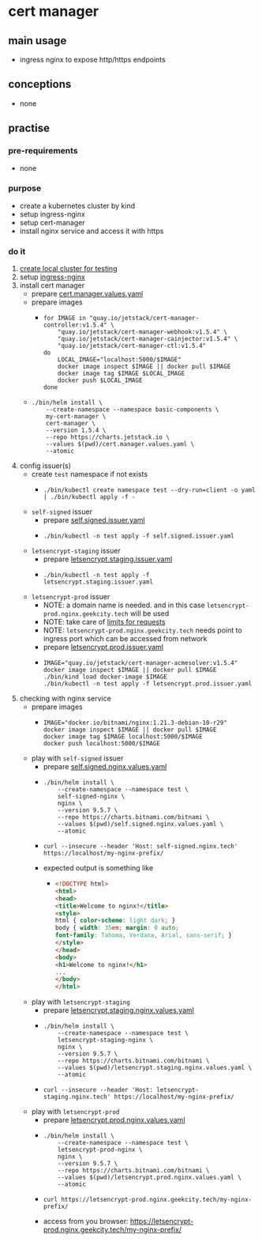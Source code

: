 # cert manager

## main usage

* ingress nginx to expose http/https endpoints

## conceptions

* none

## practise

### pre-requirements

* none

### purpose

* create a kubernetes cluster by kind
* setup ingress-nginx
* setup cert-manager
* install nginx service and access it with https

### do it

1. [create local cluster for testing](local.cluster.for.testing.md)
2. setup [ingress-nginx](ingress.nginx.md)
3. install cert manager
    * prepare [cert.manager.values.yaml](resources/cert.manager.values.yaml.md)
    * prepare images
        + ```shell
          for IMAGE in "quay.io/jetstack/cert-manager-controller:v1.5.4" \
              "quay.io/jetstack/cert-manager-webhook:v1.5.4" \
              "quay.io/jetstack/cert-manager-cainjector:v1.5.4" \
              "quay.io/jetstack/cert-manager-ctl:v1.5.4"
          do
              LOCAL_IMAGE="localhost:5000/$IMAGE"
              docker image inspect $IMAGE || docker pull $IMAGE
              docker image tag $IMAGE $LOCAL_IMAGE
              docker push $LOCAL_IMAGE
          done
          ```
    * ```shell
      ./bin/helm install \
          --create-namespace --namespace basic-components \
          my-cert-manager \
          cert-manager \
          --version 1.5.4 \
          --repo https://charts.jetstack.io \
          --values $(pwd)/cert.manager.values.yaml \
          --atomic
      ```
4. config issuer(s)
    * create `test` namespace if not exists
        + ```shell
          ./bin/kubectl create namespace test --dry-run=client -o yaml | ./bin/kubectl apply -f -
          ```
    * `self-signed` issuer
        + prepare [self.signed.issuer.yaml](resources/self.signed.issuer.yaml.md)
        + ```shell
          ./bin/kubectl -n test apply -f self.signed.issuer.yaml
          ```
    * `letsencrypt-staging` issuer
        + prepare [letsencrypt.staging.issuer.yaml](resources/letsencrypt.staging.issuer.yaml.md)
        + ```shell
          ./bin/kubectl -n test apply -f letsencrypt.staging.issuer.yaml
          ```
    * `letsencrypt-prod` issuer
        + NOTE: a domain name is needed. and in this case `letsencrypt-prod.nginx.geekcity.tech` will be used
        + NOTE: take care of [limits for requests](https://letsencrypt.org/docs/rate-limits/)
        + NOTE: `letsencrypt-prod.nginx.geekcity.tech` needs point to ingress port which can be accessed from network
        + prepare [letsencrypt.prod.issuer.yaml](resources/letsencrypt.prod.issuer.yaml.md)
        + ```shell
          IMAGE="quay.io/jetstack/cert-manager-acmesolver:v1.5.4"
          docker image inspect $IMAGE || docker pull $IMAGE
          ./bin/kind load docker-image $IMAGE
          ./bin/kubectl -n test apply -f letsencrypt.prod.issuer.yaml
          ```
5. checking with nginx service
    * prepare images
        + ```shell
          IMAGE="docker.io/bitnami/nginx:1.21.3-debian-10-r29"
          docker image inspect $IMAGE || docker pull $IMAGE
          docker image tag $IMAGE localhost:5000/$IMAGE
          docker push localhost:5000/$IMAGE
          ```
    * play with `self-signed` issuer
        + prepare [self.signed.nginx.values.yaml](resources/self.signed.nginx.values.yaml.md)
        + ```shell
          ./bin/helm install \
              --create-namespace --namespace test \
              self-signed-nginx \
              nginx \
              --version 9.5.7 \
              --repo https://charts.bitnami.com/bitnami \
              --values $(pwd)/self.signed.nginx.values.yaml \
              --atomic
          ```
        + ```shell
          curl --insecure --header 'Host: self-signed.nginx.tech' https://localhost/my-nginx-prefix/
          ```
        + expected output is something like
            * ```html
              <!DOCTYPE html>
              <html>
              <head>
              <title>Welcome to nginx!</title>
              <style>
              html { color-scheme: light dark; }
              body { width: 35em; margin: 0 auto;
              font-family: Tahoma, Verdana, Arial, sans-serif; }
              </style>
              </head>
              <body>
              <h1>Welcome to nginx!</h1>
              ...
              </body>
              </html>
              ```
    * play with `letsencrypt-staging`
        + prepare [letsencrypt.staging.nginx.values.yaml](resources/letsencrypt.staging.nginx.values.yaml.md)
        + ```shell
          ./bin/helm install \
              --create-namespace --namespace test \
              letsencrypt-staging-nginx \
              nginx \
              --version 9.5.7 \
              --repo https://charts.bitnami.com/bitnami \
              --values $(pwd)/letsencrypt.staging.nginx.values.yaml \
              --atomic
          ```
        + ```shell
          curl --insecure --header 'Host: letsencrypt-staging.nginx.tech' https://localhost/my-nginx-prefix/
          ```
    * play with `letsencrypt-prod`
        + prepare [letsencrypt.prod.nginx.values.yaml](resources/letsencrypt.prod.nginx.values.yaml.md)
        + ```shell
          ./bin/helm install \
              --create-namespace --namespace test \
              letsencrypt-prod-nginx \
              nginx \
              --version 9.5.7 \
              --repo https://charts.bitnami.com/bitnami \
              --values $(pwd)/letsencrypt.prod.nginx.values.yaml \
              --atomic
          ```
        + ```shell
          curl https://letsencrypt-prod.nginx.geekcity.tech/my-nginx-prefix/
          ```
        + access from you browser: https://letsencrypt-prod.nginx.geekcity.tech/my-nginx-prefix/
